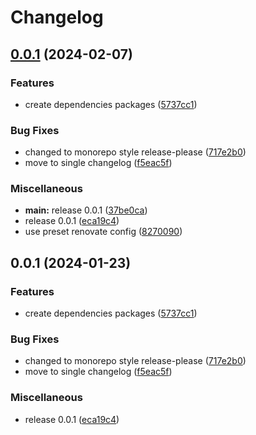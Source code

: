 # Changelog

## [0.0.1](https://github.com/rjferguson21/uds-package-dependencies/compare/v0.0.1...v0.0.1) (2024-02-07)


### Features

* create dependencies packages ([5737cc1](https://github.com/rjferguson21/uds-package-dependencies/commit/5737cc166a27198881d43e515bf7cc557d0c0852))


### Bug Fixes

* changed to monorepo style release-please ([717e2b0](https://github.com/rjferguson21/uds-package-dependencies/commit/717e2b070f8a1868e53f3dd71f2031e3c65800f1))
* move to single changelog ([f5eac5f](https://github.com/rjferguson21/uds-package-dependencies/commit/f5eac5fbcb59ecd75ebbabee7c00e7e43b77fc5d))


### Miscellaneous

* **main:** release 0.0.1 ([37be0ca](https://github.com/rjferguson21/uds-package-dependencies/commit/37be0cae800317d968a7194ac0464134520036f3))
* release 0.0.1 ([eca19c4](https://github.com/rjferguson21/uds-package-dependencies/commit/eca19c4541a79b26e6bc0c5324d498316286389d))
* use preset renovate config ([8270090](https://github.com/rjferguson21/uds-package-dependencies/commit/8270090bbdf24fa384a38e2789ef3158a0da74a1))

## 0.0.1 (2024-01-23)


### Features

* create dependencies packages ([5737cc1](https://github.com/defenseunicorns/uds-package-dependencies/commit/5737cc166a27198881d43e515bf7cc557d0c0852))


### Bug Fixes

* changed to monorepo style release-please ([717e2b0](https://github.com/defenseunicorns/uds-package-dependencies/commit/717e2b070f8a1868e53f3dd71f2031e3c65800f1))
* move to single changelog ([f5eac5f](https://github.com/defenseunicorns/uds-package-dependencies/commit/f5eac5fbcb59ecd75ebbabee7c00e7e43b77fc5d))


### Miscellaneous

* release 0.0.1 ([eca19c4](https://github.com/defenseunicorns/uds-package-dependencies/commit/eca19c4541a79b26e6bc0c5324d498316286389d))
